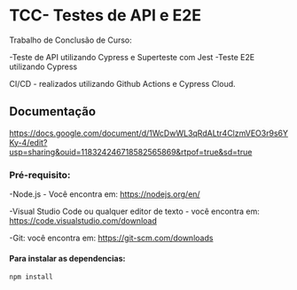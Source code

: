# TCC- Testes de API e E2E

Trabalho de Conclusão de Curso: 

-Teste de API utilizando Cypress e Superteste com Jest
-Teste E2E utilizando Cypress

CI/CD - realizados utilizando Github Actions e Cypress Cloud.

## Documentação 

https://docs.google.com/document/d/1WcDwWL3qRdALtr4ClzmVEO3r9s6YKy-4/edit?usp=sharing&ouid=118324246718582565869&rtpof=true&sd=true

### Pré-requisito:

-Node.js - Você encontra em: https://nodejs.org/en/

-Visual Studio Code ou qualquer editor de texto - você encontra em: https://code.visualstudio.com/download

-Git: você encontra em: https://git-scm.com/downloads

#### Para instalar as dependencias:
```
npm install 
```
